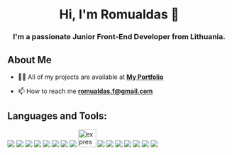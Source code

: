 <h1 align="center">Hi, I'm Romualdas 👋</h1>
<h3 align="center">I'm a passionate Junior Front-End Developer from Lithuania.</h3>


## About Me


- 👨‍💻 All of my projects are available at **[My Portfolio](https://cloudcode.website)**

- 📫 How to reach me **romualdas.f@gmail.com**


##  Languages and Tools:

<p align="left"> 
    <img src="https://img.icons8.com/color/48/000000/react-native.png"/> 
    <img src="https://img.icons8.com/fluency/48/000000/wordpress.png"/>
    <img src="https://img.icons8.com/color/48/000000/javascript.png"/> 
    <img src="https://img.icons8.com/color/48/000000/html-5.png"/>
    <img src="https://img.icons8.com/color/48/000000/css3.png"/> 
    <img src="https://img.icons8.com/color/48/000000/nodejs.png"/>
    <img src="https://img.icons8.com/color/48/000000/mongodb.png"/>  
    <img src="https://img.icons8.com/color/48/000000/git.png"/> 
    <img src="https://www.vectorlogo.zone/logos/expressjs/expressjs-ar21.svg" alt="express" width="40" height="40"/>
    <img src="https://img.icons8.com/color/48/000000/visual-studio-code-2019.png"/>
    <img src="https://img.icons8.com/color/48/000000/google-analytics.png"/>
    <img src="https://img.icons8.com/color/48/000000/adobe-photoshop--v1.png"/>
    <img src="https://img.icons8.com/color/48/000000/adobe-illustrator--v1.png"/>
    <img src="https://img.icons8.com/color/48/000000/adobe-xd--v1.png"/>
    <img src="https://img.icons8.com/color/48/000000/adobe-premiere-pro--v1.png"/>
    <img src="https://img.icons8.com/ios-filled/50/000000/virtualbox.png"/>
</p>













